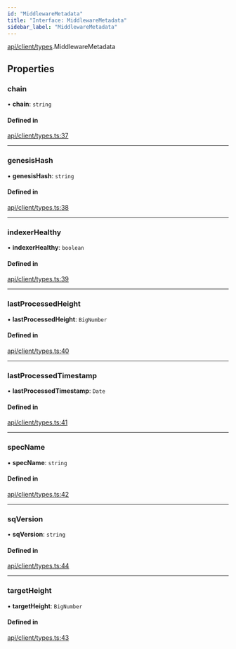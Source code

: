 ```yaml
---
id: "MiddlewareMetadata"
title: "Interface: MiddlewareMetadata"
sidebar_label: "MiddlewareMetadata"
---
```


[api/client/types](../../../../../modules/API/Client/Types/Types.md).MiddlewareMetadata

## Properties

### chain

• **chain**: `string`

#### Defined in

[api/client/types.ts:37](https://github.com/PolymeshAssociation/polymesh-sdk/blob/5b946f904/src/api/client/types.ts#L37)

___

### genesisHash

• **genesisHash**: `string`

#### Defined in

[api/client/types.ts:38](https://github.com/PolymeshAssociation/polymesh-sdk/blob/5b946f904/src/api/client/types.ts#L38)

___

### indexerHealthy

• **indexerHealthy**: `boolean`

#### Defined in

[api/client/types.ts:39](https://github.com/PolymeshAssociation/polymesh-sdk/blob/5b946f904/src/api/client/types.ts#L39)

___

### lastProcessedHeight

• **lastProcessedHeight**: `BigNumber`

#### Defined in

[api/client/types.ts:40](https://github.com/PolymeshAssociation/polymesh-sdk/blob/5b946f904/src/api/client/types.ts#L40)

___

### lastProcessedTimestamp

• **lastProcessedTimestamp**: `Date`

#### Defined in

[api/client/types.ts:41](https://github.com/PolymeshAssociation/polymesh-sdk/blob/5b946f904/src/api/client/types.ts#L41)

___

### specName

• **specName**: `string`

#### Defined in

[api/client/types.ts:42](https://github.com/PolymeshAssociation/polymesh-sdk/blob/5b946f904/src/api/client/types.ts#L42)

___

### sqVersion

• **sqVersion**: `string`

#### Defined in

[api/client/types.ts:44](https://github.com/PolymeshAssociation/polymesh-sdk/blob/5b946f904/src/api/client/types.ts#L44)

___

### targetHeight

• **targetHeight**: `BigNumber`

#### Defined in

[api/client/types.ts:43](https://github.com/PolymeshAssociation/polymesh-sdk/blob/5b946f904/src/api/client/types.ts#L43)
